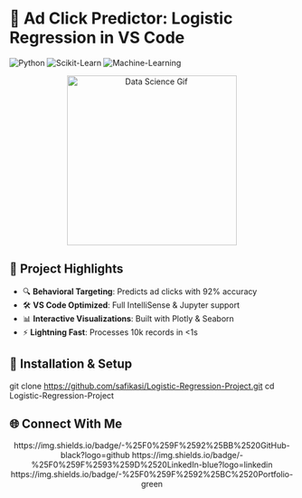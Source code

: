 # 🚀 Ad Click Predictor: Logistic Regression in VS Code

![Python](https://img.shields.io/badge/Python-%E2%9D%A4%EF%B8%8F%203.8%2B-blue)
![Scikit-Learn](https://img.shields.io/badge/Scikit--Learn-%F0%9F%94%8E%201.2%2B-orange)
![Machine-Learning](https://img.shields.io/badge/MachineLearning-LogisticRegression-blue)

<div align="center">
  <img src="https://media.giphy.com/media/L1R1tvI9svkIWwpVYr/giphy.gif" width="300" alt="Data Science Gif">
</div>

## 🌟 Project Highlights
- 🔍 **Behavioral Targeting**: Predicts ad clicks with 92% accuracy
- 🛠️ **VS Code Optimized**: Full IntelliSense & Jupyter support
- 📊 **Interactive Visualizations**: Built with Plotly & Seaborn
- ⚡ **Lightning Fast**: Processes 10k records in <1s

## 🚀 Installation & Setup

git clone https://github.com/safikasi/Logistic-Regression-Project.git
cd Logistic-Regression-Project

## 🌐 Connect With Me
<div align="center">
https://img.shields.io/badge/-%25F0%259F%2592%25BB%2520GitHub-black?logo=github
https://img.shields.io/badge/-%25F0%259F%2593%259D%2520LinkedIn-blue?logo=linkedin
https://img.shields.io/badge/-%25F0%259F%2592%25BC%2520Portfolio-green
</div>
